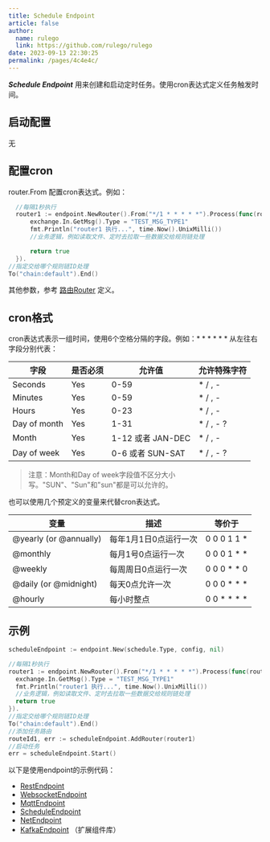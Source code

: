 ```yaml
---
title: Schedule Endpoint
article: false
author: 
  name: rulego
  link: https://github.com/rulego/rulego
date: 2023-09-13 22:30:25
permalink: /pages/4c4e4c/
---
```


***Schedule Endpoint*** 用来创建和启动定时任务。使用cron表达式定义任务触发时间。

## 启动配置

无

## 配置cron

router.From 配置cron表达式。例如：
```go
  //每隔1秒执行
  router1 := endpoint.NewRouter().From("*/1 * * * * *").Process(func(router *endpoint.Router, exchange *endpoint.Exchange) bool {
      exchange.In.GetMsg().Type = "TEST_MSG_TYPE1"
      fmt.Println("router1 执行...", time.Now().UnixMilli())
      //业务逻辑，例如读取文件、定时去拉取一些数据交给规则链处理

      return true
  }).
//指定交给哪个规则链ID处理
To("chain:default").End()
```
其他参数，参考 [路由Router](/pages/45008b/) 定义。

## cron格式

cron表达式表示一组时间，使用6个空格分隔的字段。例如：* * * * * * 从左往右字段分别代表：

| 字段           | 是否必须 | 允许值             | 允许特殊字符    |
|--------------|------|-----------------|-----------|
| Seconds      | Yes  | 0-59            | * / , -   |
| Minutes      | Yes  | 0-59            | * / , -   |
| Hours        | Yes  | 0-23            | * / , -   |
| Day of month | Yes  | 1-31            | * / , - ? |
| Month        | Yes  | 1-12 或者 JAN-DEC | * / , -   |
| Day of week  | Yes  | 0-6 或者 SUN-SAT  | * / , - ? |

> 注意：Month和Day of week字段值不区分大小写。"SUN"、"Sun"和"sun"都是可以允许的。

也可以使用几个预定义的变量来代替cron表达式。

| 变量                     | 描述           | 等价于         |
|------------------------|--------------|-------------|
| @yearly (or @annually) | 每年1月1日0点运行一次 | 0 0 0 1 1 * |
| @monthly               | 每月1号0点运行一次   | 0 0 0 1 * * |
| @weekly                | 每周周日0点运行一次   | 0 0 0 * * 0 |
| @daily (or @midnight)  | 每天0点允许一次     | 0 0 0 * * * |
| @hourly                | 每小时整点        | 0 0 * * * * |


## 示例

```go
scheduleEndpoint := endpoint.New(schedule.Type, config, nil)

//每隔1秒执行
router1 := endpoint.NewRouter().From("*/1 * * * * *").Process(func(router *endpoint.Router, exchange *endpoint.Exchange) bool {
  exchange.In.GetMsg().Type = "TEST_MSG_TYPE1"
  fmt.Println("router1 执行...", time.Now().UnixMilli())
  //业务逻辑，例如读取文件、定时去拉取一些数据交给规则链处理
  return true
}).
//指定交给哪个规则链ID处理
To("chain:default").End()
//添加任务路由
routeId1, err := scheduleEndpoint.AddRouter(router1)
//启动任务
err = scheduleEndpoint.Start()

```

以下是使用endpoint的示例代码：
- [RestEndpoint](https://github.com/rulego/rulego/tree/main/examples/http_endpoint/http_endpoint.go)
- [WebsocketEndpoint](https://github.com/rulego/rulego/tree/main/endpoint/websocket/websocket_test.go)
- [MqttEndpoint](https://github.com/rulego/rulego/tree/main/endpoint/mqtt/mqtt_test.go)
- [ScheduleEndpoint](https://github.com/rulego/rulego/tree/main/endpoint/schedule/schedule_test.go)
- [NetEndpoint](https://github.com/rulego/rulego/tree/main/endpoint/net/net_test.go)
- [KafkaEndpoint](https://github.com/rulego/rulego-components/blob/main/endpoint/kafka/kafka_test.go) （扩展组件库）